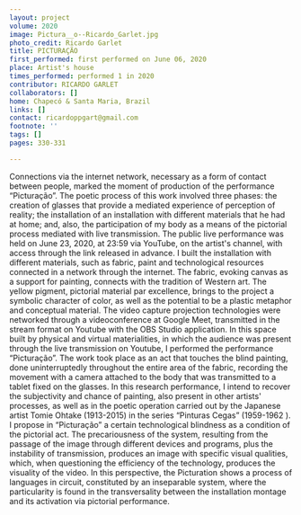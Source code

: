 ```yaml
---
layout: project
volume: 2020
image: Pictura__o--Ricardo_Garlet.jpg
photo_credit: Ricardo Garlet
title: PICTURAÇÃO
first_performed: first performed on June 06, 2020
place: Artist's house
times_performed: performed 1 in 2020
contributor: RICARDO GARLET
collaborators: []
home: Chapecó & Santa Maria, Brazil
links: []
contact: ricardoppgart@gmail.com
footnote: ''
tags: []
pages: 330-331

---
```


Connections via the internet network, necessary as a form of contact between people, marked the moment of production of the performance “Picturação”. The poetic process of this work involved three phases: the creation of glasses that provide a mediated experience of perception of reality; the installation of an installation with different materials that he had at home; and, also, the participation of my body as a means of the pictorial process mediated with live transmission. The public live performance was held on June 23, 2020, at 23:59 via YouTube, on the artist's channel, with access through the link released in advance.
I built the installation with different materials, such as fabric, paint and technological resources connected in a network through the internet. The fabric, evoking canvas as a support for painting, connects with the tradition of Western art. The yellow pigment, pictorial material par excellence, brings to the project a symbolic character of color, as well as the potential to be a plastic metaphor and conceptual material. The video capture projection technologies were networked through a videoconference at Google Meet, transmitted in the stream format on Youtube with the OBS Studio application.
In this space built by physical and virtual materialities, in which the audience was present through the live transmission on Youtube, I performed the performance “Picturação”. The work took place as an act that touches the blind painting, done uninterruptedly throughout the entire area of ​​the fabric, recording the movement with a camera attached to the body that was transmitted to a tablet fixed on the glasses.
In this research performance, I intend to recover the subjectivity and chance of painting, also present in other artists' processes, as well as in the poetic operation carried out by the Japanese artist Tomie Ohtake (1913-2015) in the series “Pinturas Cegas” (1959-1962 ). I propose in “Picturação” a certain technological blindness as a condition of the pictorial act.
The precariousness of the system, resulting from the passage of the image through different devices and programs, plus the instability of transmission, produces an image with specific visual qualities, which, when questioning the efficiency of the technology, produces the visuality of the video. In this perspective, the Picturation shows a process of languages ​​in circuit, constituted by an inseparable system, where the particularity is found in the transversality between the installation montage and its activation via pictorial performance.

